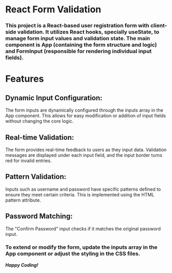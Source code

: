 # React Form Validation

### This project is a React-based user registration form with client-side validation. It utilizes React hooks, specially useState, to manage form input values and validation state. The **main component is App** (containing the form structure and logic) and **FormInput** (responsible for rendering individual input fields).

# Features

## Dynamic Input Configuration:
The form inputs are dynamically configured through the inputs array in the App component. This allows for easy modification or addition of input fields without changing the core logic.

## Real-time Validation: 
The form provides real-time feedback to users as they input data. Validation messages are displayed under each input field, and the input border turns red for invalid entries.

## Pattern Validation:
Inputs such as username and password have specific patterns defined to ensure they meet certain criteria. This is implemented using the HTML pattern attribute.

## Password Matching: 
The "Confirm Password" input checks if it matches the original password input.

### To extend or modify the form, update the inputs array in the App component or adjust the styling in the CSS files.

***Happy Coding!***

